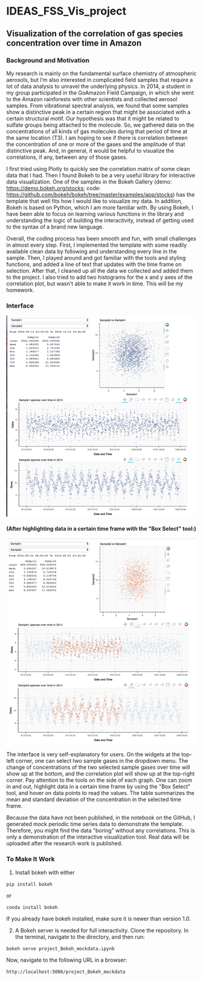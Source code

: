 # IDEAS_FSS_Vis_project
## Visualization of the correlation of gas species concentration over time in Amazon

### Background and Motivation 
My research is mainly on the fundamental surface chemistry of atmospheric aerosols, but I’m also interested in complicated field samples that require a lot of data analysis to unravel the underlying physics. In 2014, a student in my group participated in the GoAmazon Field Campaign, in which she went to the Amazon rainforests with other scientists and collected aerosol samples. From vibrational spectral analysis, we found that some samples show a distinctive peak in a certain region that might be associated with a certain structural motif. Our hypothesis was that it might be related to sulfate groups being attached to the molecule. So, we gathered data on the concentrations of all kinds of gas molecules during that period of time at the same location (T3). I am hoping to see if there is correlation between the concentration of one or more of the gases and the amplitude of that distinctive peak. And, in general, it would be helpful to visualize the correlations, if any, between any of those gases.

I first tried using Plotly to quickly see the correlation matrix of some clean data that I had. Then I found Bokeh to be a very useful library for interactive data visualization. One of the samples in the Bokeh Gallery (demo: https://demo.bokeh.org/stocks; code: https://github.com/bokeh/bokeh/tree/master/examples/app/stocks) has the template that well fits how I would like to visualize my data. In addition, Bokeh is based on Python, which I am more familiar with. By using Bokeh, I have been able to focus on learning various functions in the library and understanding the logic of building the interactivity, instead of getting used to the syntax of a brand new language.

Overall, the coding process has been smooth and fun, with small challenges in almost every step. First, I implemented the template with some readily available clean data by following and understanding every line in the sample. Then, I played around and got familiar with the tools and styling functions, and added a line of text that updates with the time frame on selection. After that, I cleaned up all the data we collected and added them to the project. I also tried to add two histograms for the x and y axes of the correlation plot, but wasn't able to make it work in time. This will be my homework.

### Interface
![This is a screenshot of the interface](Interface_demo.png)

#### (After highlighting data in a certain time frame with the "Box Select" tool:)

![This is a screenshot of the interface](Interface_demo_selected.png)

The interface is very self-explanatory for users. On the widgets at the top-left corner, one can select two sample gases in the dropdown menu. The change of concentrations of the two selected sample gases over time will show up at the bottom, and the correlation plot will show up at the top-right corner. Pay attention to the tools on the side of each graph. One can zoom in and out, highlight data in a certain time frame by using the "Box Select" tool, and hover on data points to read the values. The table summarizes the mean and standard deviation of the concentration in the selected time frame. 

Because the data have not been published, in the notebook on the GitHub, I generated mock periodic time series data to demonstrate the template. Therefore, you might find the data "boring" without any correlations. This is only a demonstration of the interactive visualization tool. Real data will be uploaded after the research work is published.

### To Make It Work

1. Install bokeh with either 
```
pip install bokeh
```
or 
```
conda install bokeh
```
If you already have bokeh installed, make sure it is newer than version 1.0.

2. A Bokeh server is needed for full interactivity. Clone the repository. In the terminal, navigate to the directory, and then run:
```
bokeh serve project_Bokeh_mockdata.ipynb
```
Now, navigate to the following URL in a browser:
```
http://localhost:5006/project_Bokeh_mockdata
```
